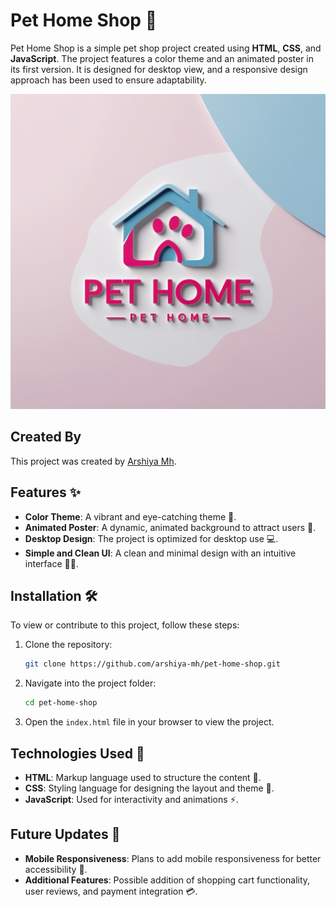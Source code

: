 # Pet Home Shop 🐾

Pet Home Shop is a simple pet shop project created using **HTML**, **CSS**, and **JavaScript**. The project features a color theme and an animated poster in its first version. It is designed for desktop view, and a responsive design approach has been used to ensure adaptability.

![Pet Home Shop Image](images/PETHOMELOGO.jpg)  <!-- Replace 'path_to_image.jpg' with the actual image path -->
## Created By
This project was created by [Arshiya Mh](https://github.com/arshiya-mh).


## Features ✨
- **Color Theme**: A vibrant and eye-catching theme 🌈.
- **Animated Poster**: A dynamic, animated background to attract users 🎥.
- **Desktop Design**: The project is optimized for desktop use 💻.
- **Simple and Clean UI**: A clean and minimal design with an intuitive interface 🧑‍💻.

## Installation 🛠️

To view or contribute to this project, follow these steps:

1. Clone the repository:
    ```bash
    git clone https://github.com/arshiya-mh/pet-home-shop.git
    ```

2. Navigate into the project folder:
    ```bash
    cd pet-home-shop
    ```

3. Open the `index.html` file in your browser to view the project.

## Technologies Used 🔧
- **HTML**: Markup language used to structure the content 📝.
- **CSS**: Styling language for designing the layout and theme 🎨.
- **JavaScript**: Used for interactivity and animations ⚡.

## Future Updates 🔮
- **Mobile Responsiveness**: Plans to add mobile responsiveness for better accessibility 📱.
- **Additional Features**: Possible addition of shopping cart functionality, user reviews, and payment integration 💳.
